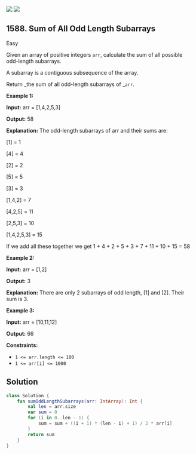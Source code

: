 [![](https://img.shields.io/github/stars/javadev/LeetCode-in-Kotlin?label=Stars&style=flat-square)](https://github.com/javadev/LeetCode-in-Kotlin)
[![](https://img.shields.io/github/forks/javadev/LeetCode-in-Kotlin?label=Fork%20me%20on%20GitHub%20&style=flat-square)](https://github.com/javadev/LeetCode-in-Kotlin/fork)

## 1588\. Sum of All Odd Length Subarrays

Easy

Given an array of positive integers `arr`, calculate the sum of all possible odd-length subarrays.

A subarray is a contiguous subsequence of the array.

Return _the sum of all odd-length subarrays of _`arr`.

**Example 1:**

**Input:** arr = [1,4,2,5,3]

**Output:** 58

**Explanation:** The odd-length subarrays of arr and their sums are:

[1] = 1

[4] = 4

[2] = 2

[5] = 5

[3] = 3

[1,4,2] = 7

[4,2,5] = 11

[2,5,3] = 10

[1,4,2,5,3] = 15

If we add all these together we get 1 + 4 + 2 + 5 + 3 + 7 + 11 + 10 + 15 = 58

**Example 2:**

**Input:** arr = [1,2]

**Output:** 3

**Explanation:** There are only 2 subarrays of odd length, [1] and [2]. Their sum is 3.

**Example 3:**

**Input:** arr = [10,11,12]

**Output:** 66

**Constraints:**

*   `1 <= arr.length <= 100`
*   `1 <= arr[i] <= 1000`

## Solution

```kotlin
class Solution {
    fun sumOddLengthSubarrays(arr: IntArray): Int {
        val len = arr.size
        var sum = 0
        for (i in 0..len - 1) {
            sum = sum + ((i + 1) * (len - i) + 1) / 2 * arr[i]
        }
        return sum
    }
}
```
